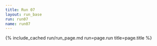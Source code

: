 ```yaml
---
title: Run 07
layout: run_base
run: run07
name: run07
---
```

{% include_cached run/run_page.md run=page.run title=page.title %}


